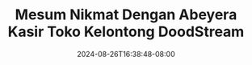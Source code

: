 --- 
title: "Mesum Nikmat Dengan Abeyera Kasir Toko Kelontong  DoodStream"
description: "streaming bokeh Mesum Nikmat Dengan Abeyera Kasir Toko Kelontong  DoodStream durasi panjang durasi panjang baru"
date: 2024-08-26T16:38:48-08:00
file_code: "r6g6nui9nknm"
draft: false
cover: "ngitwhqz655dosmw.jpg"
tags: ["Mesum", "Nikmat", "Dengan", "Abeyera", "Kasir", "Toko", "Kelontong", "DoodStream", "bokep-indo", "bokep-viral", "bokep-ig"]
length: 1495
fld_id: "1483250"
foldername: "Abeyyra"
categories: ["Abeyyra"]
views: 0
---